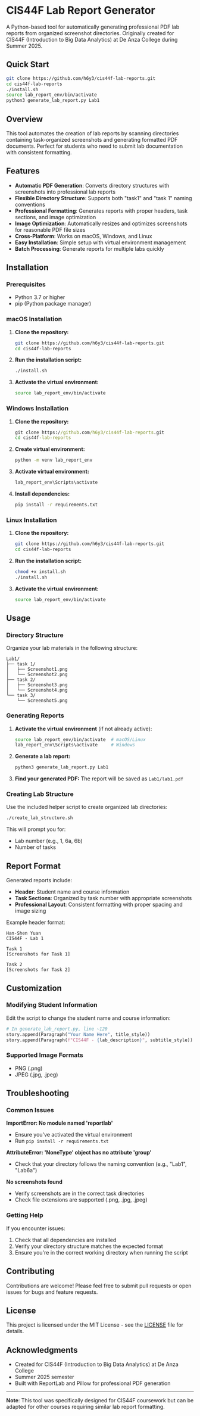 # CIS44F Lab Report Generator

A Python-based tool for automatically generating professional PDF lab reports from organized screenshot directories. Originally created for CIS44F (Introduction to Big Data Analytics) at De Anza College during Summer 2025.

## Quick Start

```bash
git clone https://github.com/h6y3/cis44f-lab-reports.git
cd cis44f-lab-reports
./install.sh
source lab_report_env/bin/activate
python3 generate_lab_report.py Lab1
```

## Overview

This tool automates the creation of lab reports by scanning directories containing task-organized screenshots and generating formatted PDF documents. Perfect for students who need to submit lab documentation with consistent formatting.

## Features

- **Automatic PDF Generation**: Converts directory structures with screenshots into professional lab reports
- **Flexible Directory Structure**: Supports both "task1" and "task 1" naming conventions  
- **Professional Formatting**: Generates reports with proper headers, task sections, and image optimization
- **Image Optimization**: Automatically resizes and optimizes screenshots for reasonable PDF file sizes
- **Cross-Platform**: Works on macOS, Windows, and Linux
- **Easy Installation**: Simple setup with virtual environment management
- **Batch Processing**: Generate reports for multiple labs quickly

## Installation

### Prerequisites

- Python 3.7 or higher
- pip (Python package manager)

### macOS Installation

1. **Clone the repository:**
   ```bash
   git clone https://github.com/h6y3/cis44f-lab-reports.git
   cd cis44f-lab-reports
   ```

2. **Run the installation script:**
   ```bash
   ./install.sh
   ```

3. **Activate the virtual environment:**
   ```bash
   source lab_report_env/bin/activate
   ```

### Windows Installation

1. **Clone the repository:**
   ```cmd
   git clone https://github.com/h6y3/cis44f-lab-reports.git
   cd cis44f-lab-reports
   ```

2. **Create virtual environment:**
   ```cmd
   python -m venv lab_report_env
   ```

3. **Activate virtual environment:**
   ```cmd
   lab_report_env\Scripts\activate
   ```

4. **Install dependencies:**
   ```cmd
   pip install -r requirements.txt
   ```

### Linux Installation

1. **Clone the repository:**
   ```bash
   git clone https://github.com/h6y3/cis44f-lab-reports.git
   cd cis44f-lab-reports
   ```

2. **Run the installation script:**
   ```bash
   chmod +x install.sh
   ./install.sh
   ```

3. **Activate the virtual environment:**
   ```bash
   source lab_report_env/bin/activate
   ```

## Usage

### Directory Structure

Organize your lab materials in the following structure:

```
Lab1/
├── task 1/
│   ├── Screenshot1.png
│   └── Screenshot2.png
├── task 2/
│   ├── Screenshot3.png
│   └── Screenshot4.png
└── task 3/
    └── Screenshot5.png
```

### Generating Reports

1. **Activate the virtual environment** (if not already active):
   ```bash
   source lab_report_env/bin/activate  # macOS/Linux
   lab_report_env\Scripts\activate     # Windows
   ```

2. **Generate a lab report:**
   ```bash
   python3 generate_lab_report.py Lab1
   ```

3. **Find your generated PDF:**
   The report will be saved as `Lab1/lab1.pdf`

### Creating Lab Structure

Use the included helper script to create organized lab directories:

```bash
./create_lab_structure.sh
```

This will prompt you for:
- Lab number (e.g., 1, 6a, 6b)
- Number of tasks

## Report Format

Generated reports include:

- **Header**: Student name and course information
- **Task Sections**: Organized by task number with appropriate screenshots
- **Professional Layout**: Consistent formatting with proper spacing and image sizing

Example header format:
```
Han-Shen Yuan
CIS44F - Lab 1

Task 1
[Screenshots for Task 1]

Task 2
[Screenshots for Task 2]
```

## Customization

### Modifying Student Information

Edit the script to change the student name and course information:

```python
# In generate_lab_report.py, line ~120
story.append(Paragraph("Your Name Here", title_style))
story.append(Paragraph(f"CIS44F - {lab_description}", subtitle_style))
```

### Supported Image Formats

- PNG (.png)
- JPEG (.jpg, .jpeg)

## Troubleshooting

### Common Issues

**ImportError: No module named 'reportlab'**
- Ensure you've activated the virtual environment
- Run `pip install -r requirements.txt`

**AttributeError: 'NoneType' object has no attribute 'group'**
- Check that your directory follows the naming convention (e.g., "Lab1", "Lab6a")

**No screenshots found**
- Verify screenshots are in the correct task directories
- Check file extensions are supported (.png, .jpg, .jpeg)

### Getting Help

If you encounter issues:
1. Check that all dependencies are installed
2. Verify your directory structure matches the expected format
3. Ensure you're in the correct working directory when running the script

## Contributing

Contributions are welcome! Please feel free to submit pull requests or open issues for bugs and feature requests.

## License

This project is licensed under the MIT License - see the [LICENSE](LICENSE) file for details.

## Acknowledgments

- Created for CIS44F (Introduction to Big Data Analytics) at De Anza College
- Summer 2025 semester
- Built with ReportLab and Pillow for professional PDF generation

---

**Note**: This tool was specifically designed for CIS44F coursework but can be adapted for other courses requiring similar lab report formatting.